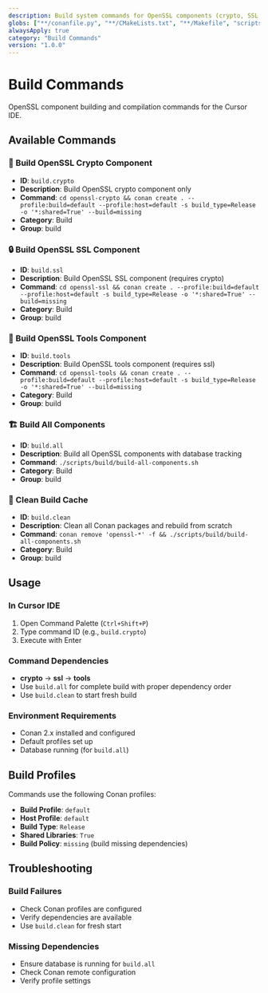 ```yaml
---
description: Build system commands for OpenSSL components (crypto, SSL, tools)
globs: ["**/conanfile.py", "**/CMakeLists.txt", "**/Makefile", "scripts/build/**", "openssl-*/**"]
alwaysApply: true
category: "Build Commands"
version: "1.0.0"
---
```


# Build Commands

OpenSSL component building and compilation commands for the Cursor IDE.

## Available Commands

### 🔐 Build OpenSSL Crypto Component
- **ID**: `build.crypto`
- **Description**: Build OpenSSL crypto component only
- **Command**: `cd openssl-crypto && conan create . --profile:build=default --profile:host=default -s build_type=Release -o '*:shared=True' --build=missing`
- **Category**: Build
- **Group**: build

### 🔒 Build OpenSSL SSL Component
- **ID**: `build.ssl`
- **Description**: Build OpenSSL SSL component (requires crypto)
- **Command**: `cd openssl-ssl && conan create . --profile:build=default --profile:host=default -s build_type=Release -o '*:shared=True' --build=missing`
- **Category**: Build
- **Group**: build

### 🔧 Build OpenSSL Tools Component
- **ID**: `build.tools`
- **Description**: Build OpenSSL tools component (requires ssl)
- **Command**: `cd openssl-tools && conan create . --profile:build=default --profile:host=default -s build_type=Release -o '*:shared=True' --build=missing`
- **Category**: Build
- **Group**: build

### 🏗️ Build All Components
- **ID**: `build.all`
- **Description**: Build all OpenSSL components with database tracking
- **Command**: `./scripts/build/build-all-components.sh`
- **Category**: Build
- **Group**: build

### 🧹 Clean Build Cache
- **ID**: `build.clean`
- **Description**: Clean all Conan packages and rebuild from scratch
- **Command**: `conan remove 'openssl-*' -f && ./scripts/build/build-all-components.sh`
- **Category**: Build
- **Group**: build

## Usage

### In Cursor IDE
1. Open Command Palette (`Ctrl+Shift+P`)
2. Type command ID (e.g., `build.crypto`)
3. Execute with Enter

### Command Dependencies
- **crypto** → **ssl** → **tools**
- Use `build.all` for complete build with proper dependency order
- Use `build.clean` to start fresh build

### Environment Requirements
- Conan 2.x installed and configured
- Default profiles set up
- Database running (for `build.all`)

## Build Profiles

Commands use the following Conan profiles:
- **Build Profile**: `default`
- **Host Profile**: `default`
- **Build Type**: `Release`
- **Shared Libraries**: `True`
- **Build Policy**: `missing` (build missing dependencies)

## Troubleshooting

### Build Failures
- Check Conan profiles are configured
- Verify dependencies are available
- Use `build.clean` for fresh start

### Missing Dependencies
- Ensure database is running for `build.all`
- Check Conan remote configuration
- Verify profile settings
